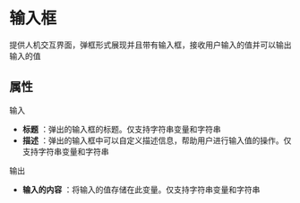 # 输入框

提供人机交互界面，弹框形式展现并且带有输入框，接收用户输入的值并可以输出输入的值

## 属性

输入

- **标题** ：弹出的输入框的标题。仅支持字符串变量和字符串
- **描述** ：弹出的输入框中可以自定义描述信息，帮助用户进行输入值的操作。仅支持字符串变量和字符串

输出

- **输入的内容** ：将输入的值存储在此变量。仅支持字符串变量和字符串
